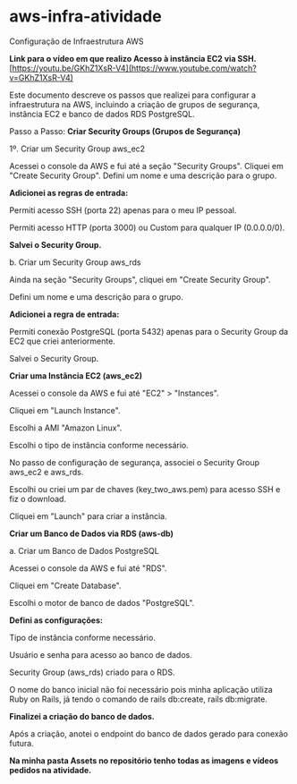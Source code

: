 # aws-infra-atividade
Configuração de Infraestrutura AWS

<b>Link para o vídeo em que realizo Acesso à instância EC2 via SSH.</b>
[https://youtu.be/GKhZ1XsR-V4](https://www.youtube.com/watch?v=GKhZ1XsR-V4)

Este documento descreve os passos que realizei para configurar a infraestrutura na AWS, incluindo a criação de grupos de segurança, instância EC2 e banco de dados RDS PostgreSQL.

Passo a Passo:
<b>Criar Security Groups (Grupos de Segurança)</b>

1º. Criar um Security Group aws_ec2

Acessei o console da AWS e fui até a seção "Security Groups".
Cliquei em "Create Security Group".
Defini um nome e uma descrição para o grupo.

<b>Adicionei as regras de entrada:</b>

Permiti acesso SSH (porta 22) apenas para o meu IP pessoal.

Permiti acesso HTTP (porta 3000) ou Custom para qualquer IP (0.0.0.0/0).

<b>Salvei o Security Group.</b>

b. Criar um Security Group aws_rds

Ainda na seção "Security Groups", cliquei em "Create Security Group".

Defini um nome e uma descrição para o grupo.

<b>Adicionei a regra de entrada:</b>

Permiti conexão PostgreSQL (porta 5432) apenas para o Security Group da EC2 que criei anteriormente.

Salvei o Security Group.

<b>Criar uma Instância EC2 (aws_ec2)</b>

Acessei o console da AWS e fui até "EC2" > "Instances".

Cliquei em "Launch Instance".

Escolhi a AMI "Amazon Linux".

Escolhi o tipo de instância conforme necessário.

No passo de configuração de segurança, associei o Security Group aws_ec2 e aws_rds.

Escolhi ou criei um par de chaves (key_two_aws.pem) para acesso SSH e fiz o download.

Cliquei em "Launch" para criar a instância.

<b>Criar um Banco de Dados via RDS (aws-db)</b>

a. Criar um Banco de Dados PostgreSQL

Acessei o console da AWS e fui até "RDS".

Cliquei em "Create Database".

Escolhi o motor de banco de dados "PostgreSQL".

<b>Defini as configurações:</b>

Tipo de instância conforme necessário.

Usuário e senha para acesso ao banco de dados.

Security Group (aws_rds) criado para o RDS.

O nome do banco inicial não foi necessário pois minha aplicação utiliza Ruby on Rails, já tendo o comando de rails db:create, rails db:migrate.

<b>Finalizei a criação do banco de dados.</b>

Após a criação, anotei o endpoint do banco de dados gerado para conexão futura.

<b>Na minha pasta Assets no repositório tenho todas as imagens e vídeos pedidos na atividade.</b>
